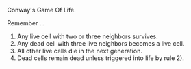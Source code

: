 Conway's Game Of Life.

Remember ...

1) Any live cell with two or three neighbors survives.
2) Any dead cell with three live neighbors becomes a live cell.
3) All other live cells die in the next generation.
4) Dead cells remain dead unless triggered into life by rule 2).